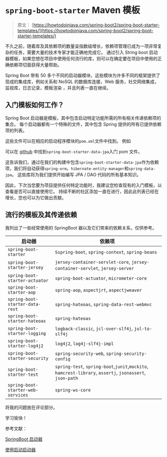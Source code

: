 # `spring-boot-starter` Maven 模板

> 原文： [https://howtodoinjava.com/spring-boot2/spring-boot-starter-templates/](https://howtodoinjava.com/spring-boot2/spring-boot-starter-templates/)

不久之前，随着库及其依赖项的数量呈指数级增长，依赖项管理已成为一项非常复杂的任务，需要大量的技术专家才能正确地完成它。 通过引入 String boot 启动器模板，如果您想在项目中使用任何流行的库，则可以在确定要在项目中使用的正确依赖项切面获得大量帮助。

Spring Boot 带有 50 多个不同的启动器模块，这些模块为许多不同的框架提供了现成的集成库，例如关系和 NoSQL 的数据库连接，Web 服务，社交网络集成，监视库，日志记录，模板渲染 ，并且列表一直在继续。

## 入门模板如何工作？

Spring Boot 启动器是模板，其中包含启动特定功能所需的所有相关传递依赖项的集合。 每个启动器都有一个特殊的文件，其中包含 Spring 提供的所有已提供依赖项的列表。

这些文件可以在相应的启动程序模块的`pom.xml`文件中找到。 例如

可以在 [github](https://github.com/spring-projects/spring-boot/blob/master/spring-boot-project/spring-boot-starters/spring-boot-starter-data-jpa/pom.xml) 中找到`spring-boot-starter-data-jpa`入门 pom 文件。

这告诉我们，通过在我们的构建中包含`spring-boot-starter-data-jpa`作为依赖项，我们将自动获得`spring-orm`，`hibernate-entity-manager`和`spring-data-jpa`。 这些库将为我们提供开始编写 JPA / DAO 代码的所有基本知识。

因此，下次当您要为项目提供任何特定功能时，我建议您检查现有的入门模板，以查看是否可以直接使用它。 持续不断的社区添加一直在进行，因此此列表已经在增长，您也可以为它做出贡献。

## 流行的模板及其传递依赖

我列出了一些经常使用的 SpringBoot 器以及它们带来的依赖关系，仅供参考。

| 启动器 | 依赖项 |
| --- | --- |
| `spring-boot-starter` | `Sspring-boot`, `spring-context`, `spring-beans` |
| `spring-boot-starter-jersey` | `jersey-container-servlet-core`, `jersey-container-servlet`, `jersey-server` |
| `spring-boot-starter-actuator` | `spring-boot-actuator`, `micrometer-core` |
| `spring-boot-starter-aop` | `spring-aop`, `aspectjrt`, `aspectjweaver` |
| `spring-boot-starter-data-rest` | `spring-hateoas`, `spring-data-rest-webmvc` |
| `spring-boot-starter-hateoas` | `spring-hateoas` |
| `spring-boot-starter-logging` | `logback-classic`, `jcl-over-slf4j`, `jul-to-slf4j` |
| `spring-boot-starter-log4j2` | `log4j2`, `log4j-slf4j-impl` |
| `spring-boot-starter-security` | `spring-security-web`, `spring-security-config` |
| `spring-boot-starter-test` | `spring-test`, `spring-boot`,`junit`,`mockito`, `hamcrest-library`, `assertj`, `jsonassert`, `json-path` |
| `spring-boot-starter-web-services` | `spring-ws-core` |

将我的问题放在评论部分。

学习愉快！

参考文献：

[SpringBoot 启动器](https://github.com/spring-projects/spring-boot/tree/master/spring-boot-project/spring-boot-starters)

[使用启动启动器](https://docs.spring.io/spring-boot/docs/current/reference/htmlsingle/#using-boot-starter)